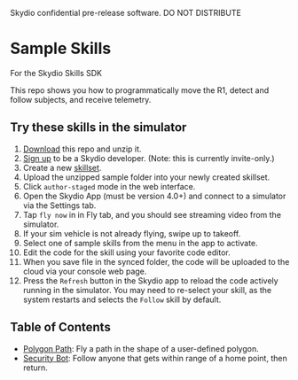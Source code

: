 Skydio confidential pre-release software. DO NOT DISTRIBUTE


Sample Skills
=============

For the Skydio Skills SDK

This repo shows you how to programmatically move the R1,
detect and follow subjects,
and receive telemetry.

## Try these skills in the simulator
1. [Download](https://github.com/Skydio/sample-skills/archive/master.zip) this repo and unzip it.
1. [Sign up](https://console.skydio.com) to be a Skydio developer. (Note: this is currently invite-only.)
1. Create a new [skillset](https://console.skydio.com/skillsets/).
1. Upload the unzipped sample folder into your newly created skillset.
1. Click `author-staged` mode in the web interface.
1. Open the Skydio App (must be version 4.0+) and connect to a simulator via the Settings tab.
1. Tap `fly now` in in Fly tab, and you should see streaming video from the simulator.
1. If your sim vehicle is not already flying, swipe up to takeoff.
1. Select one of sample skills from the menu in the app to activate.
1. Edit the code for the skill using your favorite code editor.
1. When you save file in the synced folder, the code will be uploaded to the cloud via your console web page.
1. Press the `Refresh` button in the Skydio app to reload the code actively running in the simulator. You may need to re-select your skill, as the system restarts and selects the `Follow` skill by default.

## Table of Contents

 - [Polygon Path](polygon_path.py): Fly a path in the shape of a user-defined polygon.
 - [Security Bot](security_bot.py): Follow anyone that gets within range of a home point, then return.
